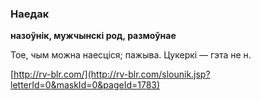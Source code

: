 ### Наедак
**назоўнік, мужчынскі род, размоўнае**

Тое, чым можна наесціся; пажыва. Цукеркі — гэта не н.

<a rel="author">[http://rv-blr.com/](http://rv-blr.com/slounik.jsp?letterId=0&maskId=0&pageId=1783)</a>
